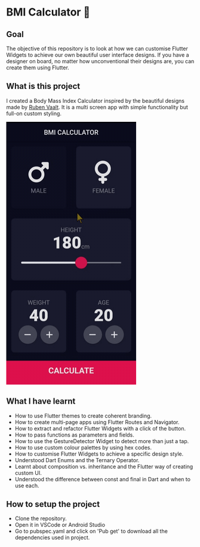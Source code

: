 # BMI Calculator 💪

## Goal

The objective of this repository is to look at how we can customise Flutter Widgets to achieve our own beautiful user interface designs. If you have a designer on board, no matter how unconventional their designs are, you can create them using Flutter. 


## What is this project

I created a Body Mass Index Calculator inspired by the beautiful designs made by [Ruben Vaalt](https://dribbble.com/shots/4585382-Simple-BMI-Calculator). It is a multi screen app with simple functionality but full-on custom styling. 


![Finished App](https://github.com/iArpitVerma/Bmi_Calculator/blob/main/bmi_calc.gif)


## What I have learnt

- How to use Flutter themes to create coherent branding. 
- How to create multi-page apps using Flutter Routes and Navigator.
- How to extract and refactor Flutter Widgets with a click of the button. 
- How to pass functions as parameters and fields.
- How to use the GestureDetector Widget to detect more than just a tap.
- How to use custom colour palettes by using hex codes.
- How to customise Flutter Widgets to achieve a specific design style.
- Understood Dart Enums and the Ternary Operator.
- Learnt about composition vs. inheritance and the Flutter way of creating custom UI.
- Understood the difference between const and final in Dart and when to use each.

## How to setup the project

- Clone the repository.
- Open it in VSCode or Android Studio 
- Go to pubspec.yaml and click on 'Pub get' to download all the dependencies used in project.
